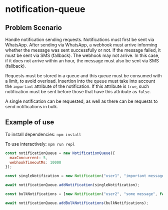 # notification-queue

## Problem Scenario

Handle notification sending requests. Notifications must first be sent via WhatsApp. After sending via WhatsApp, a webhook must arrive informing whether the message was sent successfully or not. If the message failed, it must be sent via SMS (fallback). The webhook may not arrive. In this case, if it does not arrive within an hour, the message must also be sent via SMS (fallback).

Requests must be stored in a queue and this queue must be consumed with a limit, to avoid overload. Insertion into the queue must take into account the `important` attribute of the notification. If this attribute is `true`, such notification must be sent before those that have this attribute as `false`.

A single notification can be requested, as well as there can be requests to send notifications in bulk.

## Example of use

To install dependencies: `npm install`

To use interactively: `npm run repl`

```javascript
const notificationQueue = new NotificationQueue({
  maxConcurrent: 5,
  webhookTimeoutMs: 10000
});

const singleNotification = new Notification("user1", "important message", true)

await notificationQueue.addNotification(singleNotification);

const bulkNotifications = [new Notification("user2", "some message", false), new Notification("user3", "another important message", true)];

await notificationQueue.addBulkNotifications(bulkNotifications);
```
